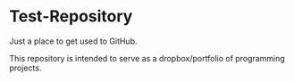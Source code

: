 Test-Repository
===============

Just a place to get used to GitHub.

This repository is intended to serve as a dropbox/portfolio of programming projects.
